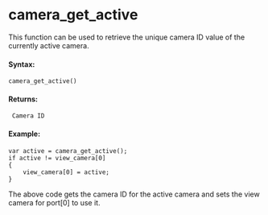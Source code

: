 # camera_get_active

This function can be used to retrieve the unique camera ID value of the
currently active camera.

#### Syntax:

``` gml
camera_get_active()
```

#### Returns:

``` gml
 Camera ID
```

#### Example:

``` gml
var active = camera_get_active();
if active != view_camera[0]
{
    view_camera[0] = active;
}
```

The above code gets the camera ID for the active camera and sets the
view camera for port\[0\] to use it.
